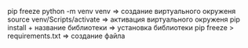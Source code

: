 pip freeze
python -m venv venv => создание виртуального окруженя
source venv/Scripts/activate => активация виртуального окруженя
pip install + название библиотеки => установка библиотеки
pip freeze > requirements.txt => создание файла
